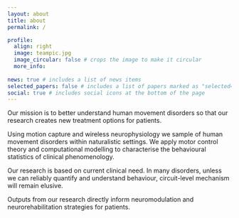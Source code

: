 ```yaml
---
layout: about
title: about
permalink: /

profile:
  align: right
  image: teampic.jpg
  image_circular: false # crops the image to make it circular
  more_info: 
 
news: true # includes a list of news items
selected_papers: false # includes a list of papers marked as "selected={true}"
social: true # includes social icons at the bottom of the page
---
```


Our mission is to better understand human movement disorders so that our research creates new treatment options for patients.

Using motion capture and wireless neurophysiology we sample of human movement disorders within naturalistic settings.  We apply motor control theory and computational modelling to characterise the behavioural statistics of clinical phenomenology.  

Our research is based on current clinical need.  In many disorders, unless we can reliably quantify and understand behaviour, circuit-level mechanism will remain elusive. 

Outputs from our research directly inform neuromodulation and neurorehabilitation strategies for patients.